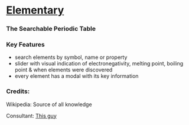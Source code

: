# [Elementary](https://antonhuggard.github.io/elementary/)
### The Searchable Periodic Table


### Key Features

- search elements by symbol, name or property
- slider with visual indication of electronegativity, melting point, boiling point & when elements were discovered
- every element has a modal with its key information


### Credits:


Wikipedia: Source of all knowledge


Consultant: [This guy](https://github.com/mirlington)
